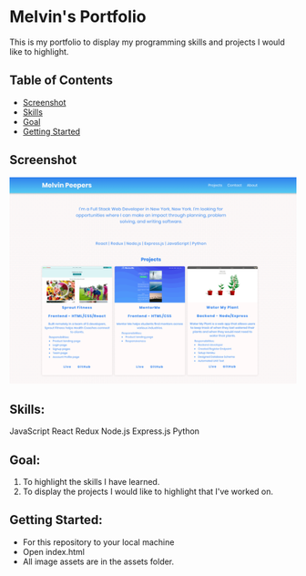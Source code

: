 # Melvin's Portfolio

This is my portfolio to display my programming skills and projects I would like to highlight.

## Table of Contents

- [Screenshot](#screenshot)
- [Skills](#skills)
- [Goal](#goal)
- [Getting Started](#getting-started)

## Screenshot

![Mentor Me Landing Page Screenshot](./assets/readmepic.png)

## Skills:

JavaScript
React
Redux
Node.js
Express.js
Python

## Goal:

1. To highlight the skills I have learned.
2. To display the projects I would like to highlight that I've worked on.

## Getting Started:

- For this repository to your local machine
- Open index.html
- All image assets are in the assets folder.

